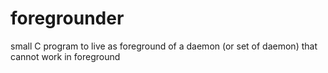 # foregrounder
small C program to live as foreground of a daemon (or set of daemon) that cannot work in foreground
